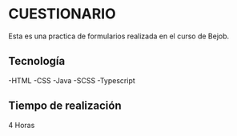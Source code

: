 # CUESTIONARIO

Esta es una practica de formularios realizada en el curso de Bejob.

## Tecnología
-HTML
-CSS
-Java
-SCSS
-Typescript

## Tiempo de realización

4 Horas
 
